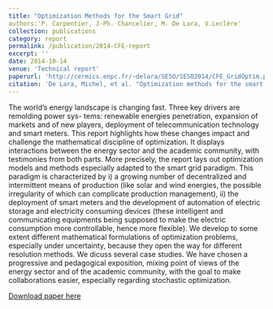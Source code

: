 ```yaml
---
title: "Optimization Methods for the Smart Grid"
authors:'P. Carpentier, J-Ph. Chancelier, M. De Lara, V.Leclère'
collection: publications
category: report
permalink: /publication/2014-CFE-report
excerpt: ''
date: 2014-10-14
venue: 'Technical report'
paperurl: 'http://cermics.enpc.fr/~delara/SESO/SESO2014/CFE_GridOptim.pdf'
citation: 'De Lara, Michel, et al. "Optimization methods for the smart grid." Report commissioned by the Conseil Français de l’Energie, Ecole des Ponts ParisTech (2014).'
---
```

The world’s energy landscape is changing fast. Three key drivers are remolding power sys-
tems: renewable energies penetration, expansion of markets and of new players, deployment
of telecommunication technology and smart meters. This report highlights how these changes
impact and challenge the mathematical discipline of optimization. It displays interactions
between the energy sector and the academic community, with testimonies from both parts.
More precisely, the report lays out optimization models and methods especially adapted
to the smart grid paradigm. This paradigm is characterized by i) a growing number of
decentralized and intermittent means of production (like solar and wind energies, the possible
irregularity of which can complicate production management), ii) the deployment of smart
meters and the development of automation of electric storage and electricity consuming
devices (these intelligent and communicating equipments being supposed to make the electric
consumption more controllable, hence more flexible). We develop to some extent different
mathematical formulations of optimization problems, especially under uncertainty, because
they open the way for different resolution methods. We dicuss several case studies.
We have chosen a progressive and pedagogical exposition, mixing point of views of the
energy sector and of the academic community, with the goal to make collaborations easier,
especially regarding stochastic optimization.

[Download paper here](../files/papers/2014-CFE-report.pdf)

